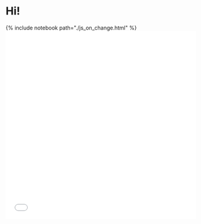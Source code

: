 <h1>Hi!</h1>
{% include notebook path="./js_on_change.html" %}

<iframe src="./js_on_change.html"
    sandbox="allow-same-origin allow-scripts"
    width="100%"
    height="500"
    scrolling="no"
    seamless="seamless"
    frameborder="0">
</iframe>